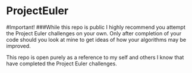 # ProjectEuler

#Important!
###While this repo is public I highly recommend you attempt the Project Euler challenges on your own. Only after completion of your code should you look at mine to get ideas of how your algorithms may be improved.

This repo is open purely as a reference to my self and others I know that have completed the Project Euler challenges. 
